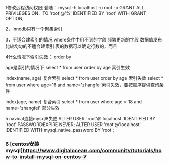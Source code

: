 1修改远程访问权限
登陆：
mysql -h localhost -u root -p
GRANT ALL PRIVILEGES ON *.* TO 'root'@'%' IDENTIFIED BY 'root' WITH GRANT OPTION;

2，innodb只有一个聚集索引

3，不适合建索引的情况
where条件中用不到的字段
频繁更新的字段
数据值发布比较均匀的不适合建索引
表的数据可以确定行数的，而且

4什么情况下索引失效：
order by

age是索引的情况下
select * from user order by age 索引生效

index(name, age) 复合索引
select * from user order by age 索引失效
select * from user where age=18 and name='zhangfei'索引失效，要按顺序提供查询条件

index(age, name) 复合索引
select * from user where age > 18 and name='zhangfei' 部分失效

5 navicat连接mysql8失败
ALTER USER 'root'@'localhost' IDENTIFIED BY 'root' PASSWORDEXPIRE NEVER;
ALTER USER 'root'@'localhost' IDENTIFIED WITH mysql_native_password BY 'root';

### 6 [centos安装mysql]<https://www.digitalocean.com/community/tutorials/how-to-install-mysql-on-centos-7>
